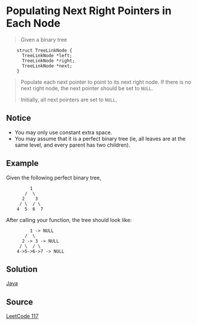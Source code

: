 # Populating Next Right Pointers in Each Node

> Given a binary tree

```
    struct TreeLinkNode {
      TreeLinkNode *left;
      TreeLinkNode *right;
      TreeLinkNode *next;
    }
```

> Populate each next pointer to point to its next right node. If there is no next right node, the next pointer should be set to `NULL`.
>
> Initially, all next pointers are set to `NULL`.

## Notice

- You may only use constant extra space.
- You may assume that it is a perfect binary tree (ie, all leaves are at the same level, and every parent has two children).

## Example

Given the following perfect binary tree,

```
         1
       /  \
      2    3
     / \  / \
    4  5  6  7
```

After calling your function, the tree should look like:
```
         1 -> NULL
       /  \
      2 -> 3 -> NULL
     / \  / \
    4->5->6->7 -> NULL
```

## Solution

[Java](solution1.java)

## Source

[LeetCode 117](https://leetcode.com/problems/populating-next-right-pointers-in-each-node-ii/)